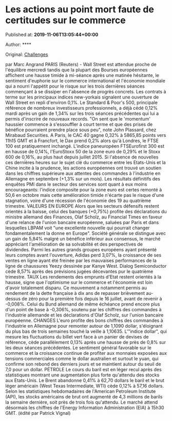 
# Les actions au point mort faute de certitudes sur le commerce

Published at: **2019-11-06T13:05:44+00:00**

Author: ****

Original: [Challenges](https://www.challenges.fr/finance-et-marche/les-actions-au-point-mort-faute-de-certitudes-sur-le-commerce_683416)

par Marc Angrand
PARIS (Reuters) - Wall Street est attendue proche de l'équilibre mercredi tandis que la plupart des Bourses européennes affichent une hausse timide à mi-séance après une matinée hésitante, le sentiment d'euphorie sur le commerce international et l'économie mondiale qui a nourri l'appétit pour le risque sur les trois dernières séances commençant à se dissiper en l'absence de progrès concrets.
Les contrats à terme sur les principaux indices new-yorkais signalent une ouverture de Wall Street en repli d'environ 0,1%.
Le Standard & Poor's 500, principale référence de nombreux investisseurs professionnels, a déjà cédé 0,12% mardi après un gain de 1,34% sur les trois séances précédentes qui lui a permis d'inscrire de nouveaux records.
"On sent que le 'momentum' haussier commence à s'essouffler à court terme et que des prises de bénéfice pourraient prendre place sous peu", note John Plassard, chez Mirabaud Securities.
A Paris, le CAC 40 gagne 0,32% à 5865,85 points vers 11h15 GMT et à Francfort, le Dax prend 0,2% alors qu'à Londres, le FTSE 100 est pratiquement inchangé.
L'indice paneuropéen FTSEurofirst 300 est en hausse de 0,14%, l'EuroStoxx 50 de la zone euro de 0,29% et le Stoxx 600 de 0,16%, au plus haut depuis juillet 2015.
Si l'absence de nouvelles ces dernières heures sur le sujet clé du commerce entre les Etats-Unis et la Chine incite à la prudence, les actions européennes ont trouvé un soutien dans les chiffres supérieure aux attentes des commandes à l'industrie en Allemagne en septembre (+1,3% sur un mois).
Les résultats définitifs des enquêtes PMI dans le secteur des services sont quant à eux moins encourageants: l'indice composite pour la zone euro est certes remonté à 50,6 en octobre mais cette amélioration timide n'écarte pas le risque d'une stagnation, voire d'une récession de l'économie des 19 au quatrième trimestre.
VALEURS EN EUROPE
Alors que les secteurs défensifs restent orientés à la baisse, celui des banques (+0,75%) profite des déclarations du ministre allemand des Finances, Olaf Scholz, au Financial Times en faveur d'une relance de l'union bancaire européenne, saluées par Paris et dans lesquelles LBPAM voit "une excellente nouvelle qui pourrait changer fondamentalement la donne en Europe".
Société générale se distingue avec un gain de 5,84% malgré un bénéfice inférieur aux consensus, le marché appréciant l'amélioration de sa solvabilité et des perspectives de dividendes.
Parmi les autres grands groupes européens ayant présenté leurs comptes avant l'ouverture, Adidas perd 3,07%, la croissance de ses ventes en ligne ayant été freinée par les mauvaises performances de la ligne de chaussures Yeezy dessinée par Kanye West.
Dialog Semiconductor cède 8,57% après des prévisions jugées décevantes pur le quatrième trimestre.
TAUX
Les rendements des emprunts d'Etat restent orientés à la hausse, signe que l'optimisme sur le commerce et l'économie est loin d'avoir totalement disparu.
Ce mouvement a notamment permis au rendement de la dette française à dix ans de repasser brièvement au-dessus de zéro pour la première fois depuis le 16 juillet, avant de revenir à -0,008%.
Celui du Bund allemand de même échéance prend encore plus d'un point de base à -0,306%, soutenu par les chiffres des commandes à l'industrie allemande et les déclarations d'Olaf Scholz, sur l'union bancaire européenne.
CHANGES
L'euro profite des bons chiffres des commandes à l'industrie en Allemagne pour remonter autour de 1,1090 dollar, s'éloignant du plus bas de trois semaines touché la veille à 1,10635.
L'"indice dollar", qui mesure les fluctuations du billet vert face à un panier de devises de référence, cède parallèlement 0,13% après une hausse de près de 0,8% sur les deux séances précédentes.
Le sentiment général favorable sur le commerce et la croissance continue de profiter aux monnaies exposées aux tensions commerciales comme le dollar australien et surtout le yuan, qui confirme son rebond des derniers jours et se maintient autour du seuil de 7,0 pour un dollar.
PÉTROLE
Le cours du baril est en léger recul après des statistiques montrant une augmentation plus forte qu'attendu des stocks aux Etats-Unis.
Le Brent abandonne 0,41% à 62,70 dollars le baril et le brut léger américain (West Texas Intermediate, WTI) cède 0,12% à 57,16 dollars.
Selon les statistiques hebdomadaires de l'American Petroleum Institute (API), les stocks américains de brut ont augmenté de 4,3 millions de barils la semaine dernière, soit près de trois fois qu'attendu. Le marché attend désormais les chiffres de l'Energy Information Administration (EIA) à 15h30 GMT.
(édité par Patrick Vignal)
